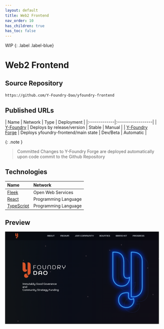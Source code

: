 ```yaml
---
layout: default
title: Web2 Frontend
nav_order: 10
has_children: true
has_toc: false
---
```


WIP
{: .label .label-blue}

# Web2 Frontend

## Source Repository

`https://github.com/Y-Foundry-Dao/yfoundry-frontend`


## Published URLs

| Name        | Network          | Type | Deployment |
|:-------------|:------------------|
| [Y-Foundry](https://yfoundry.io) | Deploys by release/version      | Stable | Manual |
| [Y-Foundry Forge](https://forge.yfoundry.io/) |    Deploys yfoundry-frontend/main state | Dev/Beta | Automatic |


{: .note }
> Committed Changes to Y-Foundry Forge are deployed automatically upon code commit to the Github Repository


## Technologies

| Name        | Network          |
|:-------------|:------------------|
| [Fleek](https://fleek.co) | Open Web Services     |
| [React](https://reactjs.org) |    Programming Language |
| [TypeScript](https://www.typescriptlang.org/) | Programming Language |


## Preview
![Website Preview](/assets/images/develop/web2/yfoundry-preview.png)
